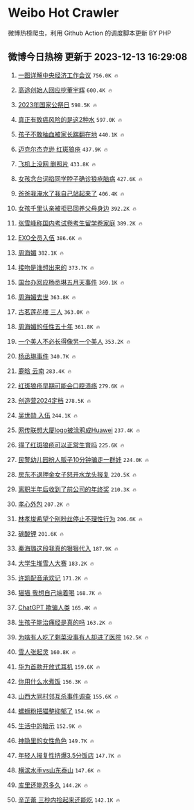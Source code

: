 # Weibo Hot Crawler 



微博热榜爬虫，利用 Github Action 的调度脚本更新 BY PHP 


## 微博今日热榜 更新于 2023-12-13 16:29:08 
1. [一图详解中央经济工作会议](https://s.weibo.com/weibo?q=%23%E4%B8%80%E5%9B%BE%E8%AF%A6%E8%A7%A3%E4%B8%AD%E5%A4%AE%E7%BB%8F%E6%B5%8E%E5%B7%A5%E4%BD%9C%E4%BC%9A%E8%AE%AE%23&t=31&band_rank=1&Refer=top) `756.0K 🔥` 

1. [高途创始人回应挖董宇辉](https://s.weibo.com/weibo?q=%23%E9%AB%98%E9%80%94%E5%88%9B%E5%A7%8B%E4%BA%BA%E5%9B%9E%E5%BA%94%E6%8C%96%E8%91%A3%E5%AE%87%E8%BE%89%23&t=31&band_rank=2&Refer=top) `600.4K 🔥` 

1. [2023年国家公祭日](https://s.weibo.com/weibo?q=%232023%E5%B9%B4%E5%9B%BD%E5%AE%B6%E5%85%AC%E7%A5%AD%E6%97%A5%23&t=31&band_rank=3&Refer=top) `598.5K 🔥` 

1. [真正有致癌风险的是这2种水](https://s.weibo.com/weibo?q=%23%E7%9C%9F%E6%AD%A3%E6%9C%89%E8%87%B4%E7%99%8C%E9%A3%8E%E9%99%A9%E7%9A%84%E6%98%AF%E8%BF%992%E7%A7%8D%E6%B0%B4%23&t=31&band_rank=4&Refer=top) `597.0K 🔥` 

1. [孩子不敢抽血被家长踹翻在地](https://s.weibo.com/weibo?q=%23%E5%AD%A9%E5%AD%90%E4%B8%8D%E6%95%A2%E6%8A%BD%E8%A1%80%E8%A2%AB%E5%AE%B6%E9%95%BF%E8%B8%B9%E7%BF%BB%E5%9C%A8%E5%9C%B0%23&t=31&band_rank=5&Refer=top) `440.1K 🔥` 

1. [迈克尔杰克逊 红斑狼疮](https://s.weibo.com/weibo?q=%E8%BF%88%E5%85%8B%E5%B0%94%E6%9D%B0%E5%85%8B%E9%80%8A%20%E7%BA%A2%E6%96%91%E7%8B%BC%E7%96%AE&t=31&band_rank=6&Refer=top) `437.9K 🔥` 

1. [飞机上没网 删照片](https://s.weibo.com/weibo?q=%E9%A3%9E%E6%9C%BA%E4%B8%8A%E6%B2%A1%E7%BD%91%20%E5%88%A0%E7%85%A7%E7%89%87&t=31&band_rank=7&Refer=top) `433.8K 🔥` 

1. [女孩念台词掐同学脖子确诊狼疮脑病](https://s.weibo.com/weibo?q=%23%E5%A5%B3%E5%AD%A9%E5%BF%B5%E5%8F%B0%E8%AF%8D%E6%8E%90%E5%90%8C%E5%AD%A6%E8%84%96%E5%AD%90%E7%A1%AE%E8%AF%8A%E7%8B%BC%E7%96%AE%E8%84%91%E7%97%85%23&t=31&band_rank=8&Refer=top) `427.6K 🔥` 

1. [爸爸我淹水了我自己站起来了](https://s.weibo.com/weibo?q=%23%E7%88%B8%E7%88%B8%E6%88%91%E6%B7%B9%E6%B0%B4%E4%BA%86%E6%88%91%E8%87%AA%E5%B7%B1%E7%AB%99%E8%B5%B7%E6%9D%A5%E4%BA%86%23&t=31&band_rank=9&Refer=top) `406.4K 🔥` 

1. [女孩千里认亲被拒已回养父母身边](https://s.weibo.com/weibo?q=%23%E5%A5%B3%E5%AD%A9%E5%8D%83%E9%87%8C%E8%AE%A4%E4%BA%B2%E8%A2%AB%E6%8B%92%E5%B7%B2%E5%9B%9E%E5%85%BB%E7%88%B6%E6%AF%8D%E8%BA%AB%E8%BE%B9%23&t=31&band_rank=10&Refer=top) `392.2K 🔥` 

1. [张雪峰称国内考试卷考生留学卷家庭](https://s.weibo.com/weibo?q=%23%E5%BC%A0%E9%9B%AA%E5%B3%B0%E7%A7%B0%E5%9B%BD%E5%86%85%E8%80%83%E8%AF%95%E5%8D%B7%E8%80%83%E7%94%9F%E7%95%99%E5%AD%A6%E5%8D%B7%E5%AE%B6%E5%BA%AD%23&t=31&band_rank=11&Refer=top) `389.2K 🔥` 

1. [EXO全员入伍](https://s.weibo.com/weibo?q=EXO%E5%85%A8%E5%91%98%E5%85%A5%E4%BC%8D&t=31&band_rank=12&Refer=top) `386.6K 🔥` 

1. [周海媚](https://s.weibo.com/weibo?q=%E5%91%A8%E6%B5%B7%E5%AA%9A&t=31&band_rank=13&Refer=top) `382.1K 🔥` 

1. [接吻是谁想出来的](https://s.weibo.com/weibo?q=%E6%8E%A5%E5%90%BB%E6%98%AF%E8%B0%81%E6%83%B3%E5%87%BA%E6%9D%A5%E7%9A%84&t=31&band_rank=14&Refer=top) `373.7K 🔥` 

1. [国台办回应杨丞琳五月天事件](https://s.weibo.com/weibo?q=%23%E5%9B%BD%E5%8F%B0%E5%8A%9E%E5%9B%9E%E5%BA%94%E6%9D%A8%E4%B8%9E%E7%90%B3%E4%BA%94%E6%9C%88%E5%A4%A9%E4%BA%8B%E4%BB%B6%23&t=31&band_rank=15&Refer=top) `369.1K 🔥` 

1. [周海媚去世](https://s.weibo.com/weibo?q=%E5%91%A8%E6%B5%B7%E5%AA%9A%E5%8E%BB%E4%B8%96&t=31&band_rank=16&Refer=top) `363.8K 🔥` 

1. [古茗莲花楼 三人](https://s.weibo.com/weibo?q=%E5%8F%A4%E8%8C%97%E8%8E%B2%E8%8A%B1%E6%A5%BC%20%E4%B8%89%E4%BA%BA&t=31&band_rank=17&Refer=top) `363.0K 🔥` 

1. [周海媚的任性五十年](https://s.weibo.com/weibo?q=%E5%91%A8%E6%B5%B7%E5%AA%9A%E7%9A%84%E4%BB%BB%E6%80%A7%E4%BA%94%E5%8D%81%E5%B9%B4&t=31&band_rank=18&Refer=top) `361.8K 🔥` 

1. [一个美人不必长得像另一个美人](https://s.weibo.com/weibo?q=%E4%B8%80%E4%B8%AA%E7%BE%8E%E4%BA%BA%E4%B8%8D%E5%BF%85%E9%95%BF%E5%BE%97%E5%83%8F%E5%8F%A6%E4%B8%80%E4%B8%AA%E7%BE%8E%E4%BA%BA&t=31&band_rank=19&Refer=top) `353.2K 🔥` 

1. [杨丞琳事件](https://s.weibo.com/weibo?q=%23%E6%9D%A8%E4%B8%9E%E7%90%B3%E4%BA%8B%E4%BB%B6%23&t=31&band_rank=20&Refer=top) `340.7K 🔥` 

1. [鹿晗 云南](https://s.weibo.com/weibo?q=%E9%B9%BF%E6%99%97%20%E4%BA%91%E5%8D%97&t=31&band_rank=21&Refer=top) `283.4K 🔥` 

1. [红斑狼疮早期可能会口腔溃疡](https://s.weibo.com/weibo?q=%23%E7%BA%A2%E6%96%91%E7%8B%BC%E7%96%AE%E6%97%A9%E6%9C%9F%E5%8F%AF%E8%83%BD%E4%BC%9A%E5%8F%A3%E8%85%94%E6%BA%83%E7%96%A1%23&t=31&band_rank=22&Refer=top) `279.6K 🔥` 

1. [创造营2024定档](https://s.weibo.com/weibo?q=%23%E5%88%9B%E9%80%A0%E8%90%A52024%E5%AE%9A%E6%A1%A3%23&t=31&band_rank=23&Refer=top) `278.5K 🔥` 

1. [吴世勋 入伍](https://s.weibo.com/weibo?q=%E5%90%B4%E4%B8%96%E5%8B%8B%20%E5%85%A5%E4%BC%8D&t=31&band_rank=24&Refer=top) `244.1K 🔥` 

1. [网传联想大厦logo被涂鸦成Huawei](https://s.weibo.com/weibo?q=%23%E7%BD%91%E4%BC%A0%E8%81%94%E6%83%B3%E5%A4%A7%E5%8E%A6logo%E8%A2%AB%E6%B6%82%E9%B8%A6%E6%88%90Huawei%23&t=31&band_rank=25&Refer=top) `237.4K 🔥` 

1. [得了红斑狼疮可以正常生育吗](https://s.weibo.com/weibo?q=%23%E5%BE%97%E4%BA%86%E7%BA%A2%E6%96%91%E7%8B%BC%E7%96%AE%E5%8F%AF%E4%BB%A5%E6%AD%A3%E5%B8%B8%E7%94%9F%E8%82%B2%E5%90%97%23&t=31&band_rank=26&Refer=top) `225.6K 🔥` 

1. [民警幼儿园扮人贩子10分钟骗走一群娃](https://s.weibo.com/weibo?q=%23%E6%B0%91%E8%AD%A6%E5%B9%BC%E5%84%BF%E5%9B%AD%E6%89%AE%E4%BA%BA%E8%B4%A9%E5%AD%9010%E5%88%86%E9%92%9F%E9%AA%97%E8%B5%B0%E4%B8%80%E7%BE%A4%E5%A8%83%23&t=31&band_rank=27&Refer=top) `224.0K 🔥` 

1. [房东不退押金女子怒开水龙头报复](https://s.weibo.com/weibo?q=%23%E6%88%BF%E4%B8%9C%E4%B8%8D%E9%80%80%E6%8A%BC%E9%87%91%E5%A5%B3%E5%AD%90%E6%80%92%E5%BC%80%E6%B0%B4%E9%BE%99%E5%A4%B4%E6%8A%A5%E5%A4%8D%23&t=31&band_rank=28&Refer=top) `220.5K 🔥` 

1. [离职半年后收到了前公司的年终奖](https://s.weibo.com/weibo?q=%23%E7%A6%BB%E8%81%8C%E5%8D%8A%E5%B9%B4%E5%90%8E%E6%94%B6%E5%88%B0%E4%BA%86%E5%89%8D%E5%85%AC%E5%8F%B8%E7%9A%84%E5%B9%B4%E7%BB%88%E5%A5%96%23&t=31&band_rank=29&Refer=top) `210.3K 🔥` 

1. [孝心外包](https://s.weibo.com/weibo?q=%E5%AD%9D%E5%BF%83%E5%A4%96%E5%8C%85&t=31&band_rank=30&Refer=top) `207.2K 🔥` 

1. [林孝埈希望个别粉丝停止不理性行为](https://s.weibo.com/weibo?q=%23%E6%9E%97%E5%AD%9D%E5%9F%88%E5%B8%8C%E6%9C%9B%E4%B8%AA%E5%88%AB%E7%B2%89%E4%B8%9D%E5%81%9C%E6%AD%A2%E4%B8%8D%E7%90%86%E6%80%A7%E8%A1%8C%E4%B8%BA%23&t=31&band_rank=31&Refer=top) `206.6K 🔥` 

1. [碳酸锂](https://s.weibo.com/weibo?q=%E7%A2%B3%E9%85%B8%E9%94%82&t=31&band_rank=32&Refer=top) `201.6K 🔥` 

1. [秦海璐这段我真的狠狠代入](https://s.weibo.com/weibo?q=%E7%A7%A6%E6%B5%B7%E7%92%90%E8%BF%99%E6%AE%B5%E6%88%91%E7%9C%9F%E7%9A%84%E7%8B%A0%E7%8B%A0%E4%BB%A3%E5%85%A5&t=31&band_rank=33&Refer=top) `187.9K 🔥` 

1. [大学生堆雪人大赛](https://s.weibo.com/weibo?q=%E5%A4%A7%E5%AD%A6%E7%94%9F%E5%A0%86%E9%9B%AA%E4%BA%BA%E5%A4%A7%E8%B5%9B&t=31&band_rank=34&Refer=top) `183.2K 🔥` 

1. [许凯配音承欢记](https://s.weibo.com/weibo?q=%23%E8%AE%B8%E5%87%AF%E9%85%8D%E9%9F%B3%E6%89%BF%E6%AC%A2%E8%AE%B0%23&t=31&band_rank=35&Refer=top) `171.2K 🔥` 

1. [猫猫 我想自己端着喝](https://s.weibo.com/weibo?q=%E7%8C%AB%E7%8C%AB%20%E6%88%91%E6%83%B3%E8%87%AA%E5%B7%B1%E7%AB%AF%E7%9D%80%E5%96%9D&t=31&band_rank=36&Refer=top) `168.7K 🔥` 

1. [ChatGPT 欺骗人类](https://s.weibo.com/weibo?q=ChatGPT%20%E6%AC%BA%E9%AA%97%E4%BA%BA%E7%B1%BB&t=31&band_rank=37&Refer=top) `165.4K 🔥` 

1. [生孩子能治痛经是真的吗](https://s.weibo.com/weibo?q=%23%E7%94%9F%E5%AD%A9%E5%AD%90%E8%83%BD%E6%B2%BB%E7%97%9B%E7%BB%8F%E6%98%AF%E7%9C%9F%E7%9A%84%E5%90%97%23&t=31&band_rank=38&Refer=top) `163.2K 🔥` 

1. [为啥有人吃了剩菜没事有人却进了医院](https://s.weibo.com/weibo?q=%23%E4%B8%BA%E5%95%A5%E6%9C%89%E4%BA%BA%E5%90%83%E4%BA%86%E5%89%A9%E8%8F%9C%E6%B2%A1%E4%BA%8B%E6%9C%89%E4%BA%BA%E5%8D%B4%E8%BF%9B%E4%BA%86%E5%8C%BB%E9%99%A2%23&t=31&band_rank=39&Refer=top) `162.5K 🔥` 

1. [雪人张起灵](https://s.weibo.com/weibo?q=%E9%9B%AA%E4%BA%BA%E5%BC%A0%E8%B5%B7%E7%81%B5&t=31&band_rank=40&Refer=top) `160.8K 🔥` 

1. [华为首款开放式耳机](https://s.weibo.com/weibo?q=%23%E5%8D%8E%E4%B8%BA%E9%A6%96%E6%AC%BE%E5%BC%80%E6%94%BE%E5%BC%8F%E8%80%B3%E6%9C%BA%23&t=31&band_rank=41&Refer=top) `159.6K 🔥` 

1. [你用什么水煮饭](https://s.weibo.com/weibo?q=%23%E4%BD%A0%E7%94%A8%E4%BB%80%E4%B9%88%E6%B0%B4%E7%85%AE%E9%A5%AD%23&t=31&band_rank=42&Refer=top) `156.3K 🔥` 

1. [山西大同村邻互杀事件调查](https://s.weibo.com/weibo?q=%23%E5%B1%B1%E8%A5%BF%E5%A4%A7%E5%90%8C%E6%9D%91%E9%82%BB%E4%BA%92%E6%9D%80%E4%BA%8B%E4%BB%B6%E8%B0%83%E6%9F%A5%23&t=31&band_rank=43&Refer=top) `155.6K 🔥` 

1. [螺蛳粉把猫整抑郁了](https://s.weibo.com/weibo?q=%E8%9E%BA%E8%9B%B3%E7%B2%89%E6%8A%8A%E7%8C%AB%E6%95%B4%E6%8A%91%E9%83%81%E4%BA%86&t=31&band_rank=44&Refer=top) `154.9K 🔥` 

1. [生活中的暗示](https://s.weibo.com/weibo?q=%E7%94%9F%E6%B4%BB%E4%B8%AD%E7%9A%84%E6%9A%97%E7%A4%BA&t=31&band_rank=45&Refer=top) `152.9K 🔥` 

1. [神隐里的女性角色](https://s.weibo.com/weibo?q=%E7%A5%9E%E9%9A%90%E9%87%8C%E7%9A%84%E5%A5%B3%E6%80%A7%E8%A7%92%E8%89%B2&t=31&band_rank=46&Refer=top) `149.7K 🔥` 

1. [年轻人报复性挤爆3.5分饭店](https://s.weibo.com/weibo?q=%23%E5%B9%B4%E8%BD%BB%E4%BA%BA%E6%8A%A5%E5%A4%8D%E6%80%A7%E6%8C%A4%E7%88%863.5%E5%88%86%E9%A5%AD%E5%BA%97%23&t=31&band_rank=47&Refer=top) `147.7K 🔥` 

1. [横滨水手vs山东泰山](https://s.weibo.com/weibo?q=%23%E6%A8%AA%E6%BB%A8%E6%B0%B4%E6%89%8Bvs%E5%B1%B1%E4%B8%9C%E6%B3%B0%E5%B1%B1%23&t=31&band_rank=48&Refer=top) `147.6K 🔥` 

1. [库里还能忍多久](https://s.weibo.com/weibo?q=%23%E5%BA%93%E9%87%8C%E8%BF%98%E8%83%BD%E5%BF%8D%E5%A4%9A%E4%B9%85%23&t=31&band_rank=49&Refer=top) `144.2K 🔥` 

1. [辛芷蕾 三秒内捡起来还能吃](https://s.weibo.com/weibo?q=%E8%BE%9B%E8%8A%B7%E8%95%BE%20%E4%B8%89%E7%A7%92%E5%86%85%E6%8D%A1%E8%B5%B7%E6%9D%A5%E8%BF%98%E8%83%BD%E5%90%83&t=31&band_rank=50&Refer=top) `142.1K 🔥` 


